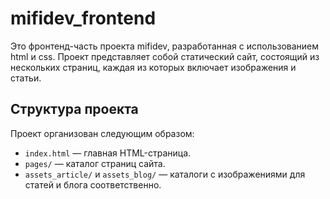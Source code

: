 # mifidev_frontend

Это фронтенд-часть проекта mifidev, разработанная с использованием html и css. Проект представляет собой статический сайт, состоящий из нескольких страниц, каждая из которых включает изображения и статьи.

## Структура проекта

Проект организован следующим образом:

- `index.html` — главная HTML-страница.
- `pages/` — каталог страниц сайта.
- `assets_article/` и `assets_blog/` — каталоги с изображениями для статей и блога соответственно.

